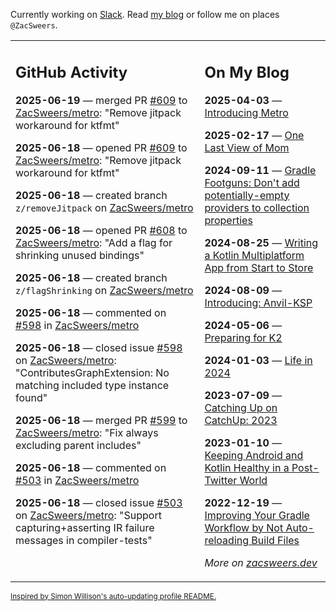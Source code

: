 Currently working on [Slack](https://slack.com/). Read [my blog](https://zacsweers.dev/) or follow me on places `@ZacSweers`.

<table><tr><td valign="top" width="60%">

## GitHub Activity
<!-- githubActivity starts -->
**2025-06-19** — merged PR [#609](https://github.com/ZacSweers/metro/pull/609) to [ZacSweers/metro](https://github.com/ZacSweers/metro): "Remove jitpack workaround for ktfmt"

**2025-06-18** — opened PR [#609](https://github.com/ZacSweers/metro/pull/609) to [ZacSweers/metro](https://github.com/ZacSweers/metro): "Remove jitpack workaround for ktfmt"

**2025-06-18** — created branch `z/removeJitpack` on [ZacSweers/metro](https://github.com/ZacSweers/metro)

**2025-06-18** — opened PR [#608](https://github.com/ZacSweers/metro/pull/608) to [ZacSweers/metro](https://github.com/ZacSweers/metro): "Add a flag for shrinking unused bindings"

**2025-06-18** — created branch `z/flagShrinking` on [ZacSweers/metro](https://github.com/ZacSweers/metro)

**2025-06-18** — commented on [#598](https://github.com/ZacSweers/metro/issues/598#issuecomment-2986433415) in [ZacSweers/metro](https://github.com/ZacSweers/metro)

**2025-06-18** — closed issue [#598](https://github.com/ZacSweers/metro/issues/598) on [ZacSweers/metro](https://github.com/ZacSweers/metro): "ContributesGraphExtension: No matching included type instance found"

**2025-06-18** — merged PR [#599](https://github.com/ZacSweers/metro/pull/599) to [ZacSweers/metro](https://github.com/ZacSweers/metro): "Fix always excluding parent includes"

**2025-06-18** — commented on [#503](https://github.com/ZacSweers/metro/issues/503#issuecomment-2986416729) in [ZacSweers/metro](https://github.com/ZacSweers/metro)

**2025-06-18** — closed issue [#503](https://github.com/ZacSweers/metro/issues/503) on [ZacSweers/metro](https://github.com/ZacSweers/metro): "Support capturing+asserting IR failure messages in compiler-tests"
<!-- githubActivity ends -->
</td><td valign="top" width="40%">

## On My Blog
<!-- blog starts -->
**2025-04-03** — [Introducing Metro](https://www.zacsweers.dev/introducing-metro/)

**2025-02-17** — [One Last View of Mom](https://www.zacsweers.dev/one-last-view-of-mom/)

**2024-09-11** — [Gradle Footguns: Don't add potentially-empty providers to collection properties](https://www.zacsweers.dev/gradle-footgun-adding-empty-providers-to-collection-properties/)

**2024-08-25** — [Writing a Kotlin Multiplatform App from Start to Store](https://www.zacsweers.dev/writing-a-kotlin-multiplatform-app-from-start-to-store/)

**2024-08-09** — [Introducing: Anvil-KSP](https://www.zacsweers.dev/introducing-anvil-ksp/)

**2024-05-06** — [Preparing for K2](https://www.zacsweers.dev/preparing-for-k2/)

**2024-01-03** — [Life in 2024](https://www.zacsweers.dev/life-in-2024/)

**2023-07-09** — [Catching Up on CatchUp: 2023](https://www.zacsweers.dev/catching-up-on-catchup-2023/)

**2023-01-10** — [Keeping Android and Kotlin Healthy in a Post-Twitter World](https://www.zacsweers.dev/keeping-android-healthy/)

**2022-12-19** — [Improving Your Gradle Workflow by Not Auto-reloading Build Files](https://www.zacsweers.dev/improving-your-workflow-by-not-auto-reloading-build-files/)
<!-- blog ends -->
_More on [zacsweers.dev](https://zacsweers.dev/)_
</td></tr></table>

<sub><a href="https://simonwillison.net/2020/Jul/10/self-updating-profile-readme/">Inspired by Simon Willison's auto-updating profile README.</a></sub>
